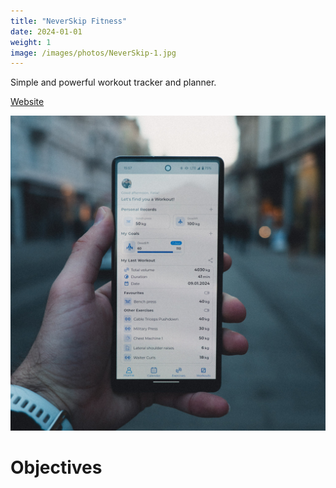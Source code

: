 ```yaml
---
title: "NeverSkip Fitness"
date: 2024-01-01
weight: 1
image: /images/photos/NeverSkip-1.jpg
---
```


Simple and powerful workout tracker and planner.

[Website](https://neverskipfitness.com)


![](/images/photos/NeverSkip-1.jpg)

# Objectives


